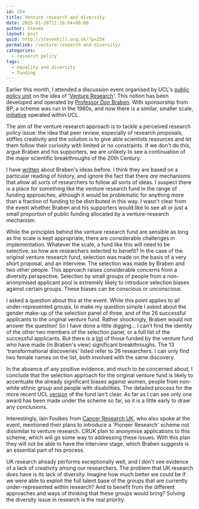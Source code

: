 ```yaml
---
id: 254
title: Venture research and diversity
date: 2015-01-26T11:10:04+00:00
author: Steven
layout: post
guid: http://stevenhill.org.uk/?p=254
permalink: /venture-research-and-diversity/
categories:
  - research policy
tags:
  - equality and diversity
  - funding
---
```

Earlier this month, I attended a discussion event organised by UCL's [public policy unit](http://www.ucl.ac.uk/public-policy) on the idea of '[Venture Research](http://www.ucl.ac.uk/EarthSci/research/blueskies/venture.html)'. This notion has been developed and operated by [Professor Don Braben](http://www.ucl.ac.uk/EarthSci/research/blueskies/braben.html). With sponsorship from BP, a scheme was run in the 1980s, and now there is a similar, smaller scale, [initiative](http://www.ucl.ac.uk/research/venture-prize) operated within UCL.

The aim of the venture research approach is to tackle a perceived research policy issue: the idea that peer review, especially of research proposals, stiffles creativity and the solution is to give able scientists resources and let them follow their curiosity with limited or no constraints. If we don't do this, argue Braben and his supporters, we are unlikely to see a continuation of the major scientific breakthroughs of the 20th Century.

I have [written](http://stevenhill.org.uk/how-many-research-mavericks-do-we-need/) about Braben's ideas before. I think they are based on a particular reading of history, and ignore the fact that there _are_ mechanisms that allow all sorts of researchers to follow all sorts of ideas. I suspect there is a place for something like the venture research fund in the range of funding approaches, although it would be problematic for anything more than a fraction of funding to be distributed in this way. I wasn't clear from the event whether Braben and his supporters would like to see all or just a small proportion of public funding allocated by a venture-research mechanism.

While the principles behind the venture research fund are sensible as long as the scale is kept appropriate, there are considerable challenges in implementation. Whatever the scale, a fund like this will need to be selective, so how are researchers selected to benefit? In the case of the original venture research fund, selection was made on the basis of a very short proposal, and an interview. The selection was made by Braben and two other people. This approach raises considerable concerns from a diversity perspective. Selection by small groups of people from a non-anonymised applicant pool is extremely likely to introduce selection biases against certain groups. These biases can be conscious or unconscious.

I asked a question about this at the event. While this point applies to all under-represented groups, to make my question simple I asked about the gender make-up of the selection panel of three, and of the 26 successful applicants to the original venture fund. Rather shockingly, Braben would not answer the question! So I have done a little digging&#8230; I can't find the identity of the other two members of the selection panel, or a full list of the successful applicants. But there is a [list](http://www.ucl.ac.uk/EarthSci/research/blueskies/venture.html) of those funded by the venture fund who have made (in Braben's view) significant breakthroughs. The 13 'transformational discoveries' listed refer to 26 researchers. I can only find two female names on the list, both involved with the same discovery.

In the absence of any positive evidence, and much to be concerned about, I conclude that the selection approach for the original venture fund is likely to accentuate the already significant biases against women, people from non-white ethnic group and people with disabilities. The detailed process for the more recent UCL [version](http://www.ucl.ac.uk/research/venture-prize) of the fund isn't clear. As far as I can see only one award has been made under the scheme so far, so it is a little early to draw any conclusions.

Interestingly, Iain Foulkes from [Cancer Research UK](http://www.cancerresearchuk.org/), who also spoke at the event, mentioned their plans to introduce a 'Pioneer Research' scheme not dissimilar to venture research. CRUK plan to anonymise applications to this scheme, which will go some way to addressing these issues. With this plan they will not be able to have the interview stage, which Braben suggests is an essential part of his process. 

UK research already performs exceptionally well, and I don't see evidence of a lack of creativity among our researchers. The problem that UK research _does_ have is its lack of diversity. Imagine how much better we could be if we were able to exploit the full talent base of the groups that are currently under-represented within research? And to benefit from the different approaches and ways of thinking that these groups would bring? Solving the diversity issue in research is the real priority.

&nbsp;